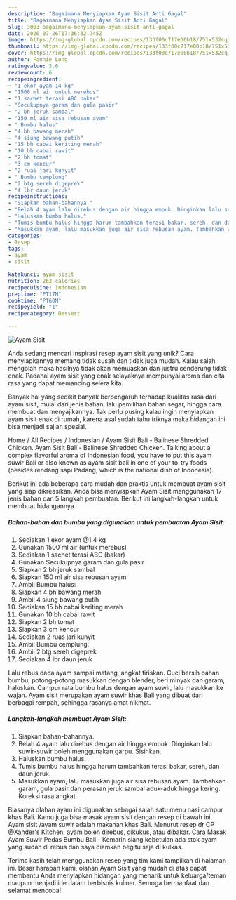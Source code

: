 ```yaml
---
description: "Bagaimana Menyiapkan Ayam Sisit Anti Gagal"
title: "Bagaimana Menyiapkan Ayam Sisit Anti Gagal"
slug: 3003-bagaimana-menyiapkan-ayam-sisit-anti-gagal
date: 2020-07-26T17:36:32.745Z
image: https://img-global.cpcdn.com/recipes/133f00c717e00b18/751x532cq70/ayam-sisit-foto-resep-utama.jpg
thumbnail: https://img-global.cpcdn.com/recipes/133f00c717e00b18/751x532cq70/ayam-sisit-foto-resep-utama.jpg
cover: https://img-global.cpcdn.com/recipes/133f00c717e00b18/751x532cq70/ayam-sisit-foto-resep-utama.jpg
author: Fannie Long
ratingvalue: 3.6
reviewcount: 6
recipeingredient:
- "1 ekor ayam 14 kg"
- "1500 ml air untuk merebus"
- "1 sachet terasi ABC bakar"
- "Secukupnya garam dan gula pasir"
- "2 bh jeruk sambal"
- "150 ml air sisa rebusan ayam"
- " Bumbu halus"
- "4 bh bawang merah"
- "4 siung bawang putih"
- "15 bh cabai keriting merah"
- "10 bh cabai rawit"
- "2 bh tomat"
- "3 cm kencur"
- "2 ruas jari kunyit"
- " Bumbu cemplung"
- "2 btg sereh digeprek"
- "4 lbr daun jeruk"
recipeinstructions:
- "Siapkan bahan-bahannya."
- "Belah 4 ayam lalu direbus dengan air hingga empuk. Dinginkan lalu suwir-suwir boleh menggunakan garpu. Sisihkan."
- "Haluskan bumbu halus."
- "Tumis bumbu halus hingga harum tambahkan terasi bakar, sereh, dan daun jeruk."
- "Masukkan ayam, lalu masukkan juga air sisa rebusan ayam. Tambahkan garam, gula pasir dan perasan jeruk sambal aduk-aduk hingga kering. Koreksi rasa angkat."
categories:
- Resep
tags:
- ayam
- sisit

katakunci: ayam sisit 
nutrition: 262 calories
recipecuisine: Indonesian
preptime: "PT17M"
cooktime: "PT60M"
recipeyield: "1"
recipecategory: Dessert

---
```



![Ayam Sisit](https://img-global.cpcdn.com/recipes/133f00c717e00b18/751x532cq70/ayam-sisit-foto-resep-utama.jpg)

Anda sedang mencari inspirasi resep ayam sisit yang unik? Cara menyiapkannya memang tidak susah dan tidak juga mudah. Kalau salah mengolah maka hasilnya tidak akan memuaskan dan justru cenderung tidak enak. Padahal ayam sisit yang enak selayaknya mempunyai aroma dan cita rasa yang dapat memancing selera kita.

Banyak hal yang sedikit banyak berpengaruh terhadap kualitas rasa dari ayam sisit, mulai dari jenis bahan, lalu pemilihan bahan segar, hingga cara membuat dan menyajikannya. Tak perlu pusing kalau ingin menyiapkan ayam sisit enak di rumah, karena asal sudah tahu triknya maka hidangan ini bisa menjadi sajian spesial.

Home / All Recipes / Indonesian / Ayam Sisit Bali - Balinese Shredded Chicken. Ayam Sisit Bali - Balinese Shredded Chicken. Talking about a complex flavorful aroma of Indonesian food, you have to put this ayam suwir Bali or also known as ayam sisit bali in one of your to-try foods (besides rendang sapi Padang, which is the national dish of Indonesia).


Berikut ini ada beberapa cara mudah dan praktis untuk membuat ayam sisit yang siap dikreasikan. Anda bisa menyiapkan Ayam Sisit menggunakan 17 jenis bahan dan 5 langkah pembuatan. Berikut ini langkah-langkah untuk membuat hidangannya.

<!--inarticleads1-->

##### Bahan-bahan dan bumbu yang digunakan untuk pembuatan Ayam Sisit:

1. Sediakan 1 ekor ayam @1.4 kg
1. Gunakan 1500 ml air (untuk merebus)
1. Sediakan 1 sachet terasi ABC (bakar)
1. Gunakan Secukupnya garam dan gula pasir
1. Siapkan 2 bh jeruk sambal
1. Siapkan 150 ml air sisa rebusan ayam
1. Ambil  Bumbu halus:
1. Siapkan 4 bh bawang merah
1. Ambil 4 siung bawang putih
1. Sediakan 15 bh cabai keriting merah
1. Gunakan 10 bh cabai rawit
1. Siapkan 2 bh tomat
1. Siapkan 3 cm kencur
1. Sediakan 2 ruas jari kunyit
1. Ambil  Bumbu cemplung:
1. Ambil 2 btg sereh digeprek
1. Sediakan 4 lbr daun jeruk


Lalu rebus dada ayam sampai matang, angkat tiriskan. Cuci bersih bahan bumbu, potong-potong masukkan dengan blender, beri minyak dan garam, haluskan. Campur rata bumbu halus dengan ayam suwir, lalu masukkan ke wajan. Ayam sisit merupakan ayam suwir khas Bali yang dibuat dari berbagai rempah, sehingga rasanya amat nikmat. 

<!--inarticleads2-->

##### Langkah-langkah membuat Ayam Sisit:

1. Siapkan bahan-bahannya.
1. Belah 4 ayam lalu direbus dengan air hingga empuk. Dinginkan lalu suwir-suwir boleh menggunakan garpu. Sisihkan.
1. Haluskan bumbu halus.
1. Tumis bumbu halus hingga harum tambahkan terasi bakar, sereh, dan daun jeruk.
1. Masukkan ayam, lalu masukkan juga air sisa rebusan ayam. Tambahkan garam, gula pasir dan perasan jeruk sambal aduk-aduk hingga kering. Koreksi rasa angkat.


Biasanya olahan ayam ini digunakan sebagai salah satu menu nasi campur khas Bali. Kamu juga bisa masak ayam sisit dengan resep di bawah ini. Ayam sisit /ayam suwir adalah makanan khas Bali. Menurut resep dr CP @Xander&#39;s Kitchen, ayam boleh direbus, dikukus, atau dibakar. Cara Masak Ayam Suwir Pedas Bumbu Bali - Kemarin siang kebetulan ada stok ayam yang sudah di rebus dan saya diamkan begitu saja di kulkas. 

Terima kasih telah menggunakan resep yang tim kami tampilkan di halaman ini. Besar harapan kami, olahan Ayam Sisit yang mudah di atas dapat membantu Anda menyiapkan hidangan yang menarik untuk keluarga/teman maupun menjadi ide dalam berbisnis kuliner. Semoga bermanfaat dan selamat mencoba!
